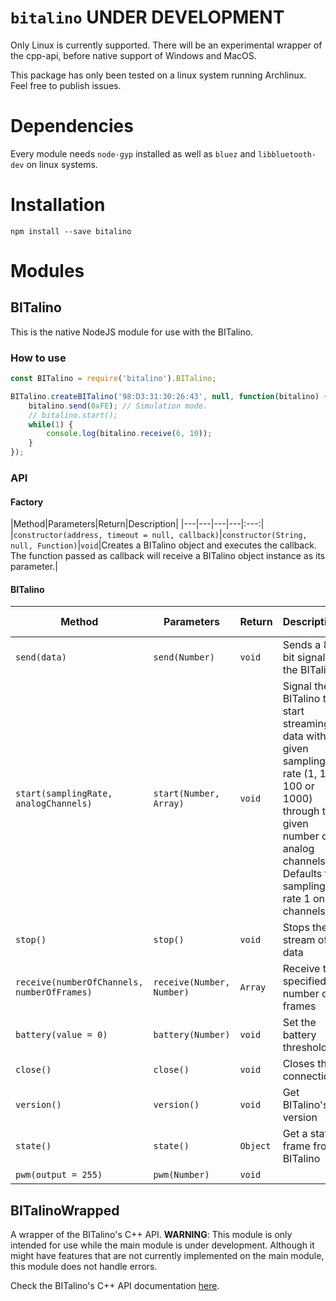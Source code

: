 # `bitalino` UNDER DEVELOPMENT

Only Linux is currently supported. There will be an experimental wrapper of the cpp-api, before native support of Windows and MacOS.

This package has only been tested on a linux system running Archlinux. Feel free to publish issues.

# Dependencies

Every module needs `node-gyp` installed as well as `bluez` and `libbluetooth-dev` on linux systems.

# Installation

```
npm install --save bitalino
```

# Modules

## BITalino

This is the native NodeJS module for use with the BITalino.

### How to use

```javascript
const BITalino = require('bitalino').BITalino;

BITalino.createBITalino('98:D3:31:30:26:43', null, function(bitalino) {
    bitalino.send(0xFE); // Simulation mode.
    // bitalino.start();
    while(1) {
        console.log(bitalino.receive(6, 10));
    }
});
```

### API

#### Factory
|Method|Parameters|Return|Description|
|---|---|---|---|:---:|
|`constructor(address, timeout = null, callback)`|`constructor(String, null, Function)`|`void`|Creates a BITalino object and executes the callback. The function passed as callback will receive a BITalino object instance as its parameter.|

#### BITalino

|Method|Parameters|Return|Description|Required Version|
|---|---|---|---|:---:|
|`send(data)`|`send(Number)`|`void`|Sends a 8-bit signal to the BITalino|*|
|`start(samplingRate, analogChannels)`|`start(Number, Array)`|`void`|Signal the BITalino to start streaming data with a given sampling rate (1, 10, 100 or 1000) through the given number of analog channels. Defaults to sampling rate 1 on all channels|*|
|`stop()`|`stop()`|`void`|Stops the stream of data|*|
|`receive(numberOfChannels, numberOfFrames)`|`receive(Number, Number)`|`Array`|Receive the specified number of frames |*|
|`battery(value = 0)`|`battery(Number)`|`void`|Set the battery threshold|*|
|`close()`|`close()`|`void`|Closes the connection|*|
|`version()`|`version()`|`void`|Get BITalino's version|*|
|`state()`|`state()`|`Object`|Get a state frame from BITalino|>= 4.2|
|`pwm(output = 255)`|`pwm(Number)`|`void`||>= 4.2|

## BITalinoWrapped

A wrapper of the BITalino's C++ API.
**WARNING**: This module is only intended for use while the main module is under development.
Although it might have features that are not currently implemented on the main module, this module does not handle errors.

Check the BITalino's C++ API documentation [here](http://bitalino.com/docs/cpp-api/annotated.html).